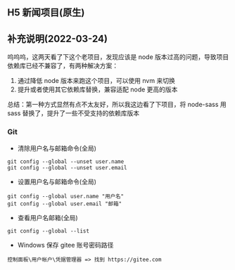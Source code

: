 ## H5 新闻项目(原生)

## 补充说明(2022-03-24)

呜呜呜，这两天看了下这个老项目，发现应该是 node 版本过高的问题，导致项目依赖库已经不兼容了，有两种解决方案：

1. 通过降低 node 版本来跑这个项目，可以使用 nvm 来切换
2. 提升或者使用其它依赖库替换，兼容适配 node 更高的版本

总结：第一种方式显然有点不太友好，所以我这边看了下项目，将 node-sass 用 sass 替换了，提升了一些不受支持的依赖库版本

### Git

- 清除用户名与邮箱命令(全局)

```shell
git config --global --unset user.name
git config --global --unset user.email
```

- 设置用户名与邮箱命令(全局)

```shell
git config --global user.name "用户名"
git config --global user.email "邮箱"
```

- 查看用户名邮箱(全局)

```shell
git config --global --list
```

- Windows 保存 gitee 账号密码路径

```
控制面板\用户帐户\凭据管理器 => 找到 https://gitee.com
```
